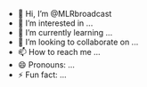 - 👋 Hi, I’m @MLRbroadcast
- 👀 I’m interested in ...
- 🌱 I’m currently learning ...
- 💞️ I’m looking to collaborate on ...
- 📫 How to reach me ...
- 😄 Pronouns: ...
- ⚡ Fun fact: ...

<!---
MLRbroadcast/MLRbroadcast is a ✨ special ✨ repository because its `README.md` (this file) appears on your GitHub profile.
You can click the Preview link to take a look at your changes.
--->
